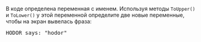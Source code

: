 
В коде определена переменная с именем. Используя методы `ToUpper()` и `ToLower()` у этой переменной определите две новые переменные, чтобы на экран вывелась фраза:

<pre class='hexlet-basics-output'>
HODOR says: "hodor"
</pre>
